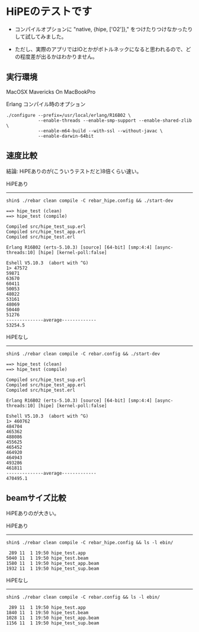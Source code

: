 HiPEのテストです
======================================================================

* コンパイルオプションに "native, {hipe, ['O2']}," をつけたりつけなかったりして試してみました。

* ただし、実際のアプリではIOとかがボトルネックになると思われるので、どの程度差が出るかはわかりません。

実行環境
-----------------------------------------------------------------------

MacOSX Mavericks On MacBookPro

Erlang コンパイル時のオプション

    ./configure --prefix=/usr/local/erlang/R16B02 \
                --enable-threads --enable-smp-support --enable-shared-zlib \
                --enable-m64-build --with-ssl --without-javac \
                --enable-darwin-64bit

速度比較
-----------------------------------------------------------------------

結論: HiPEありのが(こういうテストだと)8倍くらい速い。

HiPEあり
***********************************************************************
    shin$ ./rebar clean compile -C rebar_hipe.config && ./start-dev
    
    ==> hipe_test (clean)
    ==> hipe_test (compile)
    
    Compiled src/hipe_test_sup.erl
    Compiled src/hipe_test_app.erl
    Compiled src/hipe_test.erl
    
    Erlang R16B02 (erts-5.10.3) [source] [64-bit] [smp:4:4] [async-threads:10] [hipe] [kernel-poll:false]
    
    Eshell V5.10.3  (abort with ^G)
    1> 47572
    59871
    63670
    60411
    50053
    48022
    53161
    48069
    50440
    51276
    --------------average-------------
    53254.5



HiPEなし
***********************************************************************
    shin$ ./rebar clean compile -C rebar.config && ./start-dev
    
    ==> hipe_test (clean)
    ==> hipe_test (compile)
    
    Compiled src/hipe_test_sup.erl
    Compiled src/hipe_test_app.erl
    Compiled src/hipe_test.erl
    
    Erlang R16B02 (erts-5.10.3) [source] [64-bit] [smp:4:4] [async-threads:10] [hipe] [kernel-poll:false]
    
    Eshell V5.10.3  (abort with ^G)
    1> 460762
    484704
    465362
    488086
    455625
    465452
    464920
    464943
    493286
    461811
    --------------average-------------
    470495.1


beamサイズ比較
-----------------------------------------------------------------------

HiPEありのが大きい。

HiPEあり
***********************************************************************

    shin$ ./rebar clean compile -C rebar_hipe.config && ls -l ebin/
    
     289 11  1 19:50 hipe_test.app
    5040 11  1 19:50 hipe_test.beam
    1580 11  1 19:50 hipe_test_app.beam
    1932 11  1 19:50 hipe_test_sup.beam

HiPEなし
***********************************************************************

    shin$ ./rebar clean compile -C rebar.config && ls -l ebin/

     289 11  1 19:50 hipe_test.app
    1840 11  1 19:50 hipe_test.beam
    1028 11  1 19:50 hipe_test_app.beam
    1156 11  1 19:50 hipe_test_sup.beam
